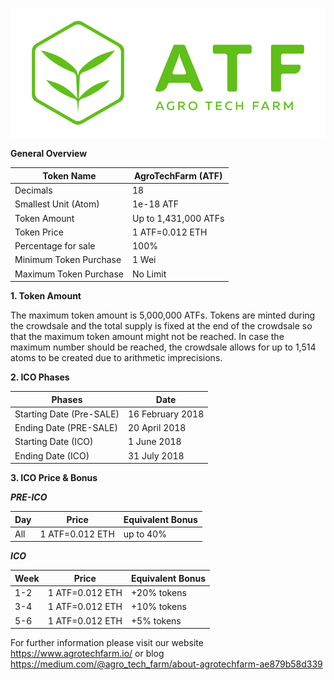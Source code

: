 ![Cointed](Logo_ATF_01.png)

**General Overview**

Token Name|AgroTechFarm (ATF)
---|---
Decimals|18
Smallest Unit (Atom)|1e-18 ATF
Token Amount|Up to 1,431,000 ATFs
Token Price|1 ATF=0.012 ETH
Percentage for sale|100%
Minimum Token Purchase|1 Wei
Maximum Token Purchase|No Limit


**1. Token Amount**

The maximum token amount is 5,000,000 ATFs.
Tokens are minted during the crowdsale and the total supply is fixed at the end of the crowdsale so that the maximum token amount might not be reached.
In case the maximum number should be reached, the crowdsale allows for up to 1,514 atoms to be created due to arithmetic imprecisions.


**2. ICO Phases**

Phases|Date
---|---
Starting Date (Pre-SALE)|16 February 2018
Ending Date (PRE-SALE)|20 April 2018
Starting Date (ICO)|1 June 2018
Ending Date (ICO)|31 July 2018


**3. ICO Price & Bonus**

***PRE-ICO***

Day|Price|Equivalent Bonus
---|---|---
All|1 ATF=0.012 ETH|up to 40%


***ICO***

Week|Price|Equivalent Bonus
---|---|---
1-2|1 ATF=0.012 ETH|+20% tokens
3-4|1 ATF=0.012 ETH|+10% tokens
5-6|1 ATF=0.012 ETH|+5% tokens



For further information please visit our website https://www.agrotechfarm.io/ or blog
https://medium.com/@agro_tech_farm/about-agrotechfarm-ae879b58d339
